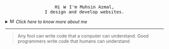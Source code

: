 
<!-- # Hi, Nice to see you! <img src="https://raw.githubusercontent.com/Tarikul-Islam-Anik/Telegram-Animated-Emojis/main/People/Waving%20Hand.webp" alt="Waving Hand" width="30" height="30" /> -->

<!--
<img height="75" src="https://media.giphy.com/media/Epq61rij3G82cHoqEU/giphy.gif"  /> <br>
### Full-stack Developer from 🇧🇩
-->


<p align="center">
  <samp>
    Hi <img src="https://raw.githubusercontent.com/Tarikul-Islam-Anik/Telegram-Animated-Emojis/main/People/Waving%20Hand.webp" alt="Waving Hand" width="12" height="12" /> I'm Muhsin Azmal, <br> 
    I design and develop websites.
  </samp>
</p>

<details>
  <summary><img src="https://raw.githubusercontent.com/Tarikul-Islam-Anik/Telegram-Animated-Emojis/main/People/Man%20Technologist.webp" alt="Man Technologist" width="15" height="15" /> <i>Click here to know more about me</i></summary>
  <hr>
  <ul>
    <li>I’m currently working as a Full-stack Developer and WordPress expert.</li>
    <li>I mostly work with Laravel and React for front-end</li>
    <li>I'm currently learning Shopify Theme and App development.</li>
    <li>All of my projects are available at <a href="https://github.com/muhsinazmal9?tab=repositories">Here!</a></li>
    <li>In my free time, I love to Photograph, Travel, Read books, Listen to nasheed, etc.</li>
  </ul>
</details>

<hr>

> Any fool can write code that a computer can understand. Good programmers write code that humans can understand
